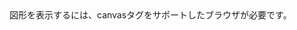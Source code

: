 <html>
<body>
<canvas id="sample" width="400" height="300">
図形を表示するには、canvasタグをサポートしたブラウザが必要です。
</canvas>
<script>
  var canvas = document.getElementById('sample');
  var context = canvas.getContext('2d');
  main() {
  
  
  
  
  requestAnimationFrame(main);
  }
  main()
</script>
</body>
</html>
